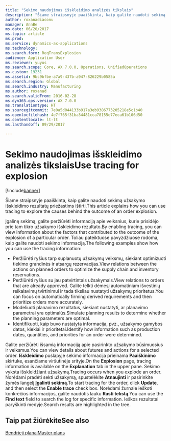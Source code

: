```yaml
---
title: "Sekimo naudojimas išskleidimo analizės tikslais"
description: "Šiame straipsnyje paaiškinta, kaip galite naudoti sekimą užsakymo išskleidimo rezultatų priežastims ištirti."
author: roxanadiaconu
manager: AnnBe
ms.date: 06/20/2017
ms.topic: article
ms.prod: 
ms.service: dynamics-ax-applications
ms.technology: 
ms.search.form: ReqTransExplosion
audience: Application User
ms.reviewer: yuyus
ms.search.scope: Core, AX 7.0.0, Operations, UnifiedOperations
ms.custom: 19231
ms.assetid: 9bc9bfbe-a7a9-437b-a947-826229b0585a
ms.search.region: Global
ms.search.industry: Manufacturing
ms.author: roxanad
ms.search.validFrom: 2016-02-28
ms.dyn365.ops.version: AX 7.0.0
ms.translationtype: HT
ms.sourcegitcommit: 7e0a5d044133b917a3eb9386773205218e5c1b40
ms.openlocfilehash: 4e7f765f31ba34481cca78155e77eca61b106d50
ms.contentlocale: lt-lt
ms.lasthandoff: 09/29/2017

---
```


# <a name="use-tracing-for-explosion"></a><span data-ttu-id="1a212-103">Sekimo naudojimas išskleidimo analizės tikslais</span><span class="sxs-lookup"><span data-stu-id="1a212-103">Use tracing for explosion</span></span>

[!include[banner](../includes/banner.md)]


<span data-ttu-id="1a212-104">Šiame straipsnyje paaiškinta, kaip galite naudoti sekimą užsakymo išskleidimo rezultatų priežastims ištirti.</span><span class="sxs-lookup"><span data-stu-id="1a212-104">This article explains how you can use tracing to explore the causes behind the outcome of an order explosion.</span></span>

<span data-ttu-id="1a212-105">Įgalinę sekimą, galite peržiūrėti informaciją apie veiksnius, kurie prisidėjo prie tam tikro užsakymo išskleidimo rezultato.</span><span class="sxs-lookup"><span data-stu-id="1a212-105">By enabling tracing, you can view information about the factors that contributed to the outcome of the explosion of a particular order.</span></span> <span data-ttu-id="1a212-106">Toliau pateiktuose pavyzdžiuose rodoma, kaip galite naudoti sekimo informaciją.</span><span class="sxs-lookup"><span data-stu-id="1a212-106">The following examples show how you can use the tracing information:</span></span>

-   <span data-ttu-id="1a212-107">Peržiūrėti ryšius tarp suplanuotų užsakymų veiksmų, siekiant optimizuoti tiekimo grandinės ir atsargų rezervacijas.</span><span class="sxs-lookup"><span data-stu-id="1a212-107">View relations between the actions on planned orders to optimize the supply chain and inventory reservations.</span></span>
-   <span data-ttu-id="1a212-108">Peržiūrėti ryšius su jau patvirtintais užsakymais.</span><span class="sxs-lookup"><span data-stu-id="1a212-108">View relations to orders that are already approved.</span></span> <span data-ttu-id="1a212-109">Galite telkti dėmesį automatiniam išvestinių reikalavimų tvirtinimui ir tada tiksliau nustatyti užsakymų prioritetus.</span><span class="sxs-lookup"><span data-stu-id="1a212-109">You can focus on automatically firming derived requirements and then prioritize orders more accurately.</span></span>
-   <span data-ttu-id="1a212-110">Modeliuoti planavimo rezultatus, siekiant nustatyti, ar planavimo parametrai yra optimalūs.</span><span class="sxs-lookup"><span data-stu-id="1a212-110">Simulate planning results to determine whether the planning parameters are optimal.</span></span>
-   <span data-ttu-id="1a212-111">Identifikuoti, kaip buvo nustatyta informacija, pvz., užsakymo gamybos datos, kiekiai ir prioritetai.</span><span class="sxs-lookup"><span data-stu-id="1a212-111">Identify how information such as production dates, quantities, and priorities for an order were determined.</span></span>

<span data-ttu-id="1a212-112">Galite peržiūrėti išsamią informaciją apie pasirinkto užsakymo būsimuosius ir veiksmus.</span><span class="sxs-lookup"><span data-stu-id="1a212-112">You can view details about futures and actions for a selected order.</span></span> <span data-ttu-id="1a212-113">**Išskleidimo** puslapyje sekimo informacija prieinama **Paaiškinimo** skirtuke, esančiame viršutinėje srityje.</span><span class="sxs-lookup"><span data-stu-id="1a212-113">On the **Explosion** page, tracing information is available on the **Explanation** tab in the upper pane.</span></span> <span data-ttu-id="1a212-114">Sekimo vyksta išskleidžiant užsakymą.</span><span class="sxs-lookup"><span data-stu-id="1a212-114">Tracing occurs when you explode an order.</span></span> <span data-ttu-id="1a212-115">Norėdami pradėti sekti užsakymą, spustelėkite **Atnaujinti** ir pasirinkite žymės langelį **Įgalinti sekimą**.</span><span class="sxs-lookup"><span data-stu-id="1a212-115">To start tracing for the order, click **Update**, and then select the **Enable trace** check box.</span></span> <span data-ttu-id="1a212-116">Norėdami žurnale ieškoti konkrečios informacijos, galite naudotis lauku **Rasti tekstą**.</span><span class="sxs-lookup"><span data-stu-id="1a212-116">You can use the **Find text** field to search the log for specific information.</span></span> <span data-ttu-id="1a212-117">Ieškos rezultatai paryškinti medyje.</span><span class="sxs-lookup"><span data-stu-id="1a212-117">Search results are highlighted in the tree.</span></span>

<a name="see-also"></a><span data-ttu-id="1a212-118">Taip pat žiūrėkite</span><span class="sxs-lookup"><span data-stu-id="1a212-118">See also</span></span>
--------

[<span data-ttu-id="1a212-119">Bendrieji planai</span><span class="sxs-lookup"><span data-stu-id="1a212-119">Master plans</span></span>](master-plans.md)




